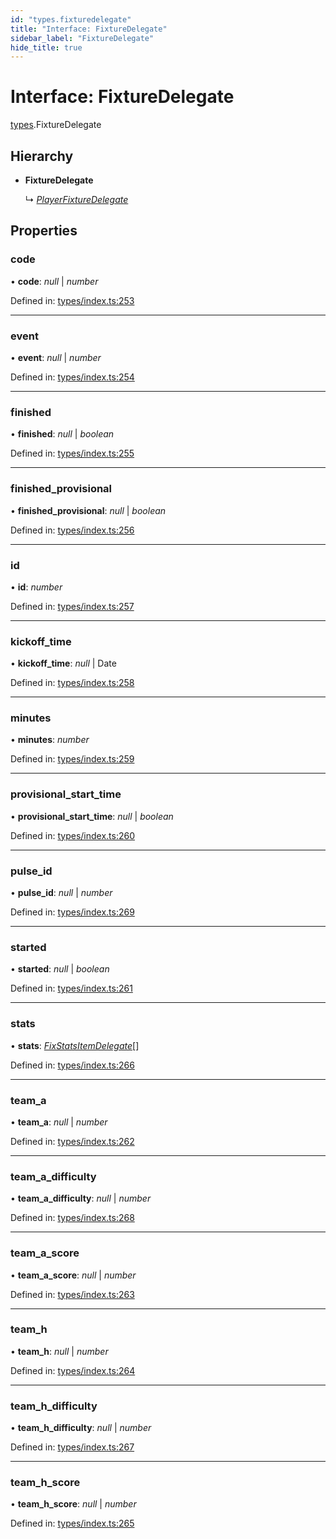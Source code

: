 ```yaml
---
id: "types.fixturedelegate"
title: "Interface: FixtureDelegate"
sidebar_label: "FixtureDelegate"
hide_title: true
---
```


# Interface: FixtureDelegate

[types](../modules/types.md).FixtureDelegate

## Hierarchy

* **FixtureDelegate**

  ↳ [*PlayerFixtureDelegate*](types.playerfixturedelegate.md)

## Properties

### code

• **code**: *null* \| *number*

Defined in: [types/index.ts:253](https://github.com/wamburu/fpl-ts/blob/3b599ec/src/types/index.ts#L253)

___

### event

• **event**: *null* \| *number*

Defined in: [types/index.ts:254](https://github.com/wamburu/fpl-ts/blob/3b599ec/src/types/index.ts#L254)

___

### finished

• **finished**: *null* \| *boolean*

Defined in: [types/index.ts:255](https://github.com/wamburu/fpl-ts/blob/3b599ec/src/types/index.ts#L255)

___

### finished\_provisional

• **finished\_provisional**: *null* \| *boolean*

Defined in: [types/index.ts:256](https://github.com/wamburu/fpl-ts/blob/3b599ec/src/types/index.ts#L256)

___

### id

• **id**: *number*

Defined in: [types/index.ts:257](https://github.com/wamburu/fpl-ts/blob/3b599ec/src/types/index.ts#L257)

___

### kickoff\_time

• **kickoff\_time**: *null* \| Date

Defined in: [types/index.ts:258](https://github.com/wamburu/fpl-ts/blob/3b599ec/src/types/index.ts#L258)

___

### minutes

• **minutes**: *number*

Defined in: [types/index.ts:259](https://github.com/wamburu/fpl-ts/blob/3b599ec/src/types/index.ts#L259)

___

### provisional\_start\_time

• **provisional\_start\_time**: *null* \| *boolean*

Defined in: [types/index.ts:260](https://github.com/wamburu/fpl-ts/blob/3b599ec/src/types/index.ts#L260)

___

### pulse\_id

• **pulse\_id**: *null* \| *number*

Defined in: [types/index.ts:269](https://github.com/wamburu/fpl-ts/blob/3b599ec/src/types/index.ts#L269)

___

### started

• **started**: *null* \| *boolean*

Defined in: [types/index.ts:261](https://github.com/wamburu/fpl-ts/blob/3b599ec/src/types/index.ts#L261)

___

### stats

• **stats**: [*FixStatsItemDelegate*](../modules/types.md#fixstatsitemdelegate)[]

Defined in: [types/index.ts:266](https://github.com/wamburu/fpl-ts/blob/3b599ec/src/types/index.ts#L266)

___

### team\_a

• **team\_a**: *null* \| *number*

Defined in: [types/index.ts:262](https://github.com/wamburu/fpl-ts/blob/3b599ec/src/types/index.ts#L262)

___

### team\_a\_difficulty

• **team\_a\_difficulty**: *null* \| *number*

Defined in: [types/index.ts:268](https://github.com/wamburu/fpl-ts/blob/3b599ec/src/types/index.ts#L268)

___

### team\_a\_score

• **team\_a\_score**: *null* \| *number*

Defined in: [types/index.ts:263](https://github.com/wamburu/fpl-ts/blob/3b599ec/src/types/index.ts#L263)

___

### team\_h

• **team\_h**: *null* \| *number*

Defined in: [types/index.ts:264](https://github.com/wamburu/fpl-ts/blob/3b599ec/src/types/index.ts#L264)

___

### team\_h\_difficulty

• **team\_h\_difficulty**: *null* \| *number*

Defined in: [types/index.ts:267](https://github.com/wamburu/fpl-ts/blob/3b599ec/src/types/index.ts#L267)

___

### team\_h\_score

• **team\_h\_score**: *null* \| *number*

Defined in: [types/index.ts:265](https://github.com/wamburu/fpl-ts/blob/3b599ec/src/types/index.ts#L265)
